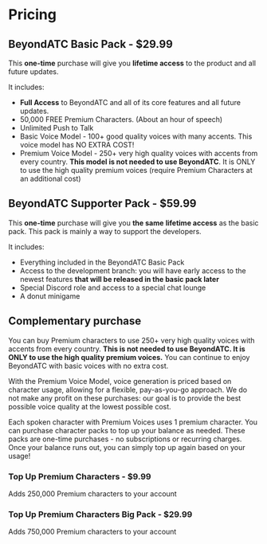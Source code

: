# Pricing

## BeyondATC Basic Pack - $29.99

This **one-time** purchase will give you **lifetime access** to the product and all future updates.

It includes:

- **Full Access** to BeyondATC and all of its core features and all future updates.
- 50,000 FREE Premium Characters. (About an hour of speech)
- Unlimited Push to Talk
- Basic Voice Model - 100+ good quality voices with many accents. This voice model has NO EXTRA COST!
- Premium Voice Model - 250+ very high quality voices with accents from every country. **This model is not needed to use BeyondATC**. It is ONLY to use the high quality premium voices (require Premium Characters at an additional cost)

## BeyondATC Supporter Pack - $59.99

This **one-time** purchase will give you **the same** **lifetime access** as the basic pack. This pack is mainly a way to support the developers.

It includes:

- Everything included in the BeyondATC Basic Pack
- Access to the development branch: you will have early access to the newest features **that will be released in the basic pack later**
- Special Discord role and access to a special chat lounge
- A donut minigame

## Complementary purchase

You can buy Premium characters to use 250+ very high quality voices with accents from every country. **This is not needed to use BeyondATC. It is ONLY to use the high quality premium voices.** You can continue to enjoy BeyondATC with basic voices with no extra cost.

With the Premium Voice Model, voice generation is priced based on character usage, allowing for a flexible, pay-as-you-go approach. We do not make any profit on these purchases: our goal is to provide the best possible voice quality at the lowest possible cost.

Each spoken character with Premium Voices uses 1 premium character. You can purchase character packs to top up your balance as needed. These packs are one-time purchases - no subscriptions or recurring charges. Once your balance runs out, you can simply top up again based on your usage!

### Top Up Premium Characters - $9.99

Adds 250,000 Premium characters to your account 

### Top Up Premium Characters Big Pack - $29.99

Adds 750,000 Premium characters to your account
